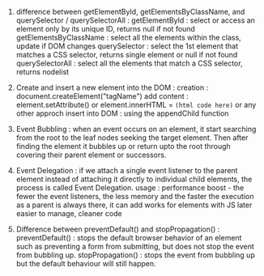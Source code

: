  1. difference between getElementById, getElementsByClassName, and querySelector / querySelectorAll : 
    getElementById : select or access an element only by its unique ID, returns null if not found 
    getElementsByClassName :  select all the elements within the class, update if DOM changes
    querySelector : select the 1st element that matches a CSS selector, returns single element or null if not found
    querySelectorAll : select all the elements that match a CSS selector, returns nodelist

2. Create and insert a new element into the DOM :
   creation : document.createElement("tagName")
   add content : element.setAttribute() or element.innerHTML = ` (html code here) ` or any other approch
   insert into DOM :  using the appendChild function
   
3. Event Bubbling : when an event occurs on an element, it start searching from the root to the leaf nodes seeking the target element. Then after finding the
                   element it bubbles up or return upto the root through covering their parent element or successors.

4. Event Delegation : if we attach a single event listener to the parent element instead of attaching it directly to individual child elements, the
                      process is called Event Delegation.
                      usage : performance boost - the fewer the event listeners, the less memory and the faster the execution
                      as a parent is always there, it can add works for elements with JS later
                      easier to manage, cleaner code

5. Difference between preventDefault() and stopPropagation() :
     preventDefault() : stops the default browser behavior of an element such as preventing a form from submitting, but does not stop the event from bubbling up.
     stopPropagation() : stops the event from bubbling up but the default behaviour will still happen.
   


